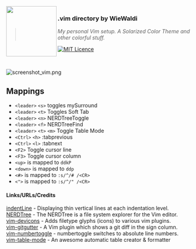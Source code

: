 <img src="https://raw.githubusercontent.com/WieWaldi/.dotfiles/master/img/RZ-Amper_Logo_135x135.png" align="left" width="135px" height="135px" />

### .vim directory by WieWaldi
> *My personal Vim setup. A Solarized Color Theme and other colorful stuff.*

[![MIT Licence](https://badges.frapsoft.com/os/mit/mit.svg?v=103)](https://opensource.org/licenses/mit-license.php)

<br />

![screenshot_vim.png](https://raw.githubusercontent.com/WieWaldi/.dotfiles/master/img/screenshot_vim.png)

## Mappings  
 - `<leader>` `<s>` toggles mySurround
 - `<leader>` `<t>` Toggles Soft Tab
 - `<leader>` `<n>` NERDTreeToggle
 - `<leader>` `<f>` NERDTreeFind
 - `<leader>` `<t>` `<m>` Toggle Table Mode
 - `<Ctrl>` `<h>` :tabprevious
 - `<Ctrl>` `<l>` :tabnext
 - `<F2>` Toggle cursor line
 - `<F3>` Toggle cursor column
 - `<up>` is mapped to `ddkP`
 - `<down>` is mapped to `ddp`
 - `<#>` is mapped to `:s/^/# /<CR>`
 - `<">` is mapped to `:s/^/" /<CR>`

#### Links/URLs/Credits  
[indentLine](https://github.com/Yggdroot/indentLine) - Displaying thin vertical lines at each indentation level.  
[NERDTree](https://github.com/preservim/nerdtree) - The NERDTree is a file system explorer for the Vim editor.  
[vim-devicons](https://github.com/ryanoasis/vim-devicons) - Adds filetype glyphs (icons) to various vim plugins.  
[vim-gitgutter](https://github.com/airblade/vim-gitgutter) - A Vim plugin which shows a git diff in the sign column.  
[vim-numbertoggle](https://github.com/jeffkreeftmeijer/vim-numbertoggle) - numbertoggle switches to absolute line numbers.  
[vim-table-mode](https://github.com/dhruvasagar/vim-table-mode) - An awesome automatic table creator & formatter  

